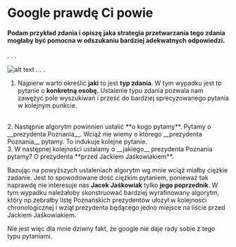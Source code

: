 # Google prawdę Ci powie

#### Podam przykład zdania i opiszę jaka strategia przetwarzania tego zdania mogłaby być pomocna w odszukaniu bardziej adekwatnych odpowiedzi.
.
.
.

![alt text](http://i.imgur.com/S1QnFno.png)
.
.
.

1. Najpierw warto określić **jaki** to jest **typ zdania**.
W tym wypadku jest to pytanie o __konkretną osobę__.
Ustalenie typu zdania pozwala nam zawężyć pole wyszukiwań i prześć do bardziej sprecyzowanego pytania w kolejnym punkcie.
<br>
2. Następnie algorytm powinnien ustalić **o kogo pytamy**.
Pytamy o __prezydenta Poznania__.
Wciąż nie wiemy o którego __prezydenta Poznania__ pytamy. To indukuje kolejne pytanie.
<br>
3. W następnej kolejności ustalamy o __jakiego__ prezydenta Poznania pytamy? O prezydenta **przed Jackiem Jaśkowiakiem**.

Bazując na powyższych ustaleniach algorytm wg mnie wciąż miałby ciężkie zadanie.
Jest to spowodowane dość ciężkim pytaniem, ponieważ tak naprawdę nie interesuje nas **Jacek Jaśkowiak** tylko __jego poprzednik__.
W tym wypadku należałoby skonstruować bardziej wyrafinowany algorytm, który np zebrałby listę Poznańskich prezydentów ułożył w kolejności chronologicznej i wziął prezydenta będącego jedno miejsce na liście przed Jackiem Jaśkowiakiem.

Nie jest więc dla mnie dziwny fakt, że google nie daje rady sobie z tego typu pytaniami.



